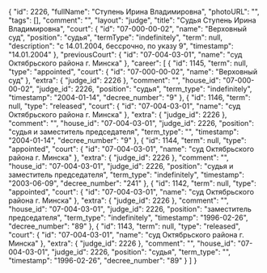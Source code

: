 {
    "id": 2226,
    "fullName": "Ступень Ирина Владимировна",
    "photoURL": "",
    "tags": [],
    "comment": "",
    "layout": "judge",
    "title": "Судья Ступень Ирина Владимировна",
    "court": {
        "id": "07-000-00-02",
        "name": "Верховный суд",
        "position": "судья",
        "termType": "indefinitely",
        "term": null,
        "description": "c 14.01.2004, бессрочно, по указу 9",
        "timestamp": "14.01.2004"
    },
    "previousCourt": {
        "id": "07-004-03-01",
        "name": "суд Октябрьского района г. Минска"
    },
    "career": [
        {
            "id": 1145,
            "term": null,
            "type": "appointed",
            "court": {
                "id": "07-000-00-02",
                "name": "Верховный суд"
            },
            "extra": {
                "judge_id": 2226
            },
            "comment": "",
            "house_id": "07-000-00-02",
            "judge_id": 2226,
            "position": "судья",
            "term_type": "indefinitely",
            "timestamp": "2004-01-14",
            "decree_number": "9"
        },
        {
            "id": 1146,
            "term": null,
            "type": "released",
            "court": {
                "id": "07-004-03-01",
                "name": "суд Октябрьского района г. Минска"
            },
            "extra": {
                "judge_id": 2226
            },
            "comment": "",
            "house_id": "07-004-03-01",
            "judge_id": 2226,
            "position": "судья и заместитель председателя",
            "term_type": "",
            "timestamp": "2004-01-14",
            "decree_number": "9"
        },
        {
            "id": 1144,
            "term": null,
            "type": "appointed",
            "court": {
                "id": "07-004-03-01",
                "name": "суд Октябрьского района г. Минска"
            },
            "extra": {
                "judge_id": 2226
            },
            "comment": "",
            "house_id": "07-004-03-01",
            "judge_id": 2226,
            "position": "судья и заместитель председателя",
            "term_type": "indefinitely",
            "timestamp": "2003-06-09",
            "decree_number": "241"
        },
        {
            "id": 1142,
            "term": null,
            "type": "appointed",
            "court": {
                "id": "07-004-03-01",
                "name": "суд Октябрьского района г. Минска"
            },
            "extra": {
                "judge_id": 2226
            },
            "comment": "",
            "house_id": "07-004-03-01",
            "judge_id": 2226,
            "position": "заместитель председателя",
            "term_type": "indefinitely",
            "timestamp": "1996-02-26",
            "decree_number": "89"
        },
        {
            "id": 1143,
            "term": null,
            "type": "released",
            "court": {
                "id": "07-004-03-01",
                "name": "суд Октябрьского района г. Минска"
            },
            "extra": {
                "judge_id": 2226
            },
            "comment": "",
            "house_id": "07-004-03-01",
            "judge_id": 2226,
            "position": "судья",
            "term_type": "",
            "timestamp": "1996-02-26",
            "decree_number": "89"
        }
    ]
}